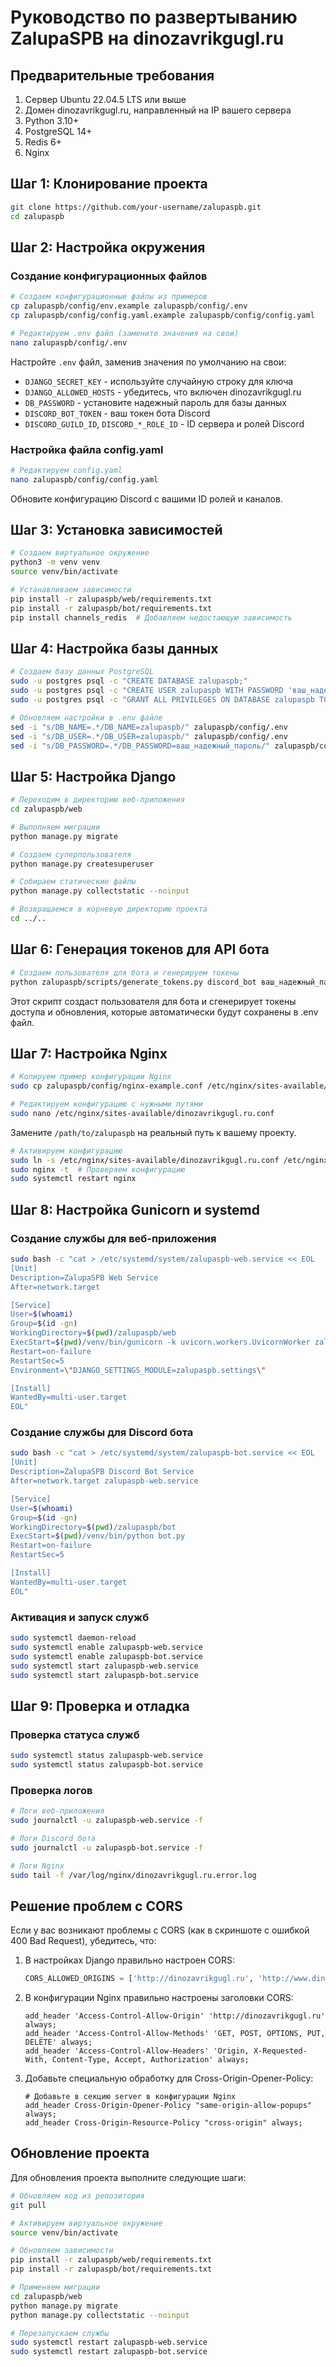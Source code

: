 # Руководство по развертыванию ZalupaSPB на dinozavrikgugl.ru

## Предварительные требования

1. Сервер Ubuntu 22.04.5 LTS или выше
2. Домен dinozavrikgugl.ru, направленный на IP вашего сервера
3. Python 3.10+
4. PostgreSQL 14+
5. Redis 6+
6. Nginx

## Шаг 1: Клонирование проекта

```bash
git clone https://github.com/your-username/zalupaspb.git
cd zalupaspb
```

## Шаг 2: Настройка окружения

### Создание конфигурационных файлов

```bash
# Создаем конфигурационные файлы из примеров
cp zalupaspb/config/env.example zalupaspb/config/.env
cp zalupaspb/config/config.yaml.example zalupaspb/config/config.yaml

# Редактируем .env файл (замените значения на свои)
nano zalupaspb/config/.env
```

Настройте `.env` файл, заменив значения по умолчанию на свои:
- `DJANGO_SECRET_KEY` - используйте случайную строку для ключа
- `DJANGO_ALLOWED_HOSTS` - убедитесь, что включен dinozavrikgugl.ru
- `DB_PASSWORD` - установите надежный пароль для базы данных
- `DISCORD_BOT_TOKEN` - ваш токен бота Discord
- `DISCORD_GUILD_ID`, `DISCORD_*_ROLE_ID` - ID сервера и ролей Discord

### Настройка файла config.yaml

```bash
# Редактируем config.yaml
nano zalupaspb/config/config.yaml
```

Обновите конфигурацию Discord с вашими ID ролей и каналов.

## Шаг 3: Установка зависимостей

```bash
# Создаем виртуальное окружение
python3 -m venv venv
source venv/bin/activate

# Устанавливаем зависимости
pip install -r zalupaspb/web/requirements.txt
pip install -r zalupaspb/bot/requirements.txt
pip install channels_redis  # Добавляем недостающую зависимость
```

## Шаг 4: Настройка базы данных

```bash
# Создаем базу данных PostgreSQL
sudo -u postgres psql -c "CREATE DATABASE zalupaspb;"
sudo -u postgres psql -c "CREATE USER zalupaspb WITH PASSWORD 'ваш_надежный_пароль';"
sudo -u postgres psql -c "GRANT ALL PRIVILEGES ON DATABASE zalupaspb TO zalupaspb;"

# Обновляем настройки в .env файле
sed -i "s/DB_NAME=.*/DB_NAME=zalupaspb/" zalupaspb/config/.env
sed -i "s/DB_USER=.*/DB_USER=zalupaspb/" zalupaspb/config/.env
sed -i "s/DB_PASSWORD=.*/DB_PASSWORD=ваш_надежный_пароль/" zalupaspb/config/.env
```

## Шаг 5: Настройка Django

```bash
# Переходим в директорию веб-приложения
cd zalupaspb/web

# Выполняем миграции
python manage.py migrate

# Создаем суперпользователя
python manage.py createsuperuser

# Собираем статические файлы
python manage.py collectstatic --noinput

# Возвращаемся в корневую директорию проекта
cd ../..
```

## Шаг 6: Генерация токенов для API бота

```bash
# Создаем пользователя для бота и генерируем токены
python zalupaspb/scripts/generate_tokens.py discord_bot ваш_надежный_пароль_для_бота
```

Этот скрипт создаст пользователя для бота и сгенерирует токены доступа и обновления,
которые автоматически будут сохранены в .env файл.

## Шаг 7: Настройка Nginx

```bash
# Копируем пример конфигурации Nginx
sudo cp zalupaspb/config/nginx-example.conf /etc/nginx/sites-available/dinozavrikgugl.ru.conf

# Редактируем конфигурацию с нужными путями
sudo nano /etc/nginx/sites-available/dinozavrikgugl.ru.conf
```

Замените `/path/to/zalupaspb` на реальный путь к вашему проекту.

```bash
# Активируем конфигурацию
sudo ln -s /etc/nginx/sites-available/dinozavrikgugl.ru.conf /etc/nginx/sites-enabled/
sudo nginx -t  # Проверяем конфигурацию
sudo systemctl restart nginx
```

## Шаг 8: Настройка Gunicorn и systemd

### Создание службы для веб-приложения

```bash
sudo bash -c "cat > /etc/systemd/system/zalupaspb-web.service << EOL
[Unit]
Description=ZalupaSPB Web Service
After=network.target

[Service]
User=$(whoami)
Group=$(id -gn)
WorkingDirectory=$(pwd)/zalupaspb/web
ExecStart=$(pwd)/venv/bin/gunicorn -k uvicorn.workers.UvicornWorker zalupaspb.asgi:application --workers 3 --bind 127.0.0.1:8000
Restart=on-failure
RestartSec=5
Environment=\"DJANGO_SETTINGS_MODULE=zalupaspb.settings\"

[Install]
WantedBy=multi-user.target
EOL"
```

### Создание службы для Discord бота

```bash
sudo bash -c "cat > /etc/systemd/system/zalupaspb-bot.service << EOL
[Unit]
Description=ZalupaSPB Discord Bot Service
After=network.target zalupaspb-web.service

[Service]
User=$(whoami)
Group=$(id -gn)
WorkingDirectory=$(pwd)/zalupaspb/bot
ExecStart=$(pwd)/venv/bin/python bot.py
Restart=on-failure
RestartSec=5

[Install]
WantedBy=multi-user.target
EOL"
```

### Активация и запуск служб

```bash
sudo systemctl daemon-reload
sudo systemctl enable zalupaspb-web.service
sudo systemctl enable zalupaspb-bot.service
sudo systemctl start zalupaspb-web.service
sudo systemctl start zalupaspb-bot.service
```

## Шаг 9: Проверка и отладка

### Проверка статуса служб

```bash
sudo systemctl status zalupaspb-web.service
sudo systemctl status zalupaspb-bot.service
```

### Проверка логов

```bash
# Логи веб-приложения
sudo journalctl -u zalupaspb-web.service -f

# Логи Discord бота
sudo journalctl -u zalupaspb-bot.service -f

# Логи Nginx
sudo tail -f /var/log/nginx/dinozavrikgugl.ru.error.log
```

## Решение проблем с CORS

Если у вас возникают проблемы с CORS (как в скриншоте с ошибкой 400 Bad Request), убедитесь, что:

1. В настройках Django правильно настроен CORS:
   ```python
   CORS_ALLOWED_ORIGINS = ['http://dinozavrikgugl.ru', 'http://www.dinozavrikgugl.ru']
   ```

2. В конфигурации Nginx правильно настроены заголовки CORS:
   ```nginx
   add_header 'Access-Control-Allow-Origin' 'http://dinozavrikgugl.ru' always;
   add_header 'Access-Control-Allow-Methods' 'GET, POST, OPTIONS, PUT, DELETE' always;
   add_header 'Access-Control-Allow-Headers' 'Origin, X-Requested-With, Content-Type, Accept, Authorization' always;
   ```

3. Добавьте специальную обработку для Cross-Origin-Opener-Policy:
   ```nginx
   # Добавьте в секцию server в конфигурации Nginx
   add_header Cross-Origin-Opener-Policy "same-origin-allow-popups" always;
   add_header Cross-Origin-Resource-Policy "cross-origin" always;
   ```

## Обновление проекта

Для обновления проекта выполните следующие шаги:

```bash
# Обновляем код из репозитория
git pull

# Активируем виртуальное окружение
source venv/bin/activate

# Обновляем зависимости
pip install -r zalupaspb/web/requirements.txt
pip install -r zalupaspb/bot/requirements.txt

# Применяем миграции
cd zalupaspb/web
python manage.py migrate
python manage.py collectstatic --noinput

# Перезапускаем службы
sudo systemctl restart zalupaspb-web.service
sudo systemctl restart zalupaspb-bot.service
``` 